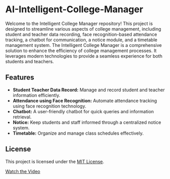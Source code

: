 # AI-Intelligent-College-Manager

Welcome to the Intelligent College Manager repository! This project is designed to streamline various aspects of college management, including student and teacher data recording, face recognition-based attendance tracking, a chatbot for communication, a notice module, and a timetable management system.
The Intelligent College Manager is a comprehensive solution to enhance the efficiency of college management processes. It leverages modern technologies to provide a seamless experience for both students and teachers.

## Features

- **Student Teacher Data Record:** Manage and record student and teacher information efficiently.
- **Attendance using Face Recognition:** Automate attendance tracking using face recognition technology.
- **Chatbot:** A user-friendly chatbot for quick queries and information retrieval.
- **Notice:** Keep students and staff informed through a centralized notice system.
- **Timetable:** Organize and manage class schedules effectively.

## License

This project is licensed under the [MIT License](LICENSE). 

[Watch the Video](https://www.linkedin.com/posts/nidhi-nehere_ai-python-deeplearning-activity-7166329926869106689-LTGW?utm_source=share&utm_medium=member_desktop)
